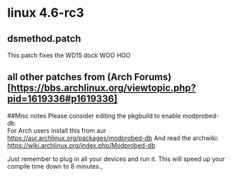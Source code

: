 # linux 4.6-rc3
## dsmethod.patch
This patch fixes the WD15 dock WOO HOO

## all other patches from (Arch Forums)[https://bbs.archlinux.org/viewtopic.php?pid=1619336#p1619336]


##Misc notes
Please consider editing the pkgbuild to enable modprobed-db.  
For Arch users install this from aur
https://aur.archlinux.org/packages/modprobed-db
And read the archwiki:
https://wiki.archlinux.org/index.php/Modprobed-db

Just remember to plug in all your devices and run it. This will speed up your compile time down to 8 minutes.,
